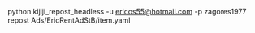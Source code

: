python kijiji_repost_headless -u ericos55@hotmail.com -p zagores1977 repost Ads/EricRentAdStB/item.yaml